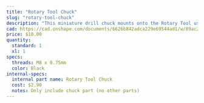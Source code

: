 ```yaml
---
title: "Rotary Tool Chuck"
slug: "rotary-tool-chuck"
description: "This miniature drill chuck mounts onto the Rotary Tool using the Rotary Tool Chuck Adapter and allows you to use custom bits with the Rotary Tool."
cad: https://cad.onshape.com/documents/6626b842adca229e69544ad1/w/89ac2637f82d915f22c2bcd0/e/5794b744d476d9061142365c?renderMode=0&uiState=625507291ad350015b485f6a
price: $10.00
quantity:
  standard: 1
  xl: 1
specs:
  threads: M8 x 0.75mm
  color: Black
internal-specs:
  internal part name: Rotary Tool Chuck
  cost: $2.90
  notes: Only include chuck part (no other parts)
---
```

